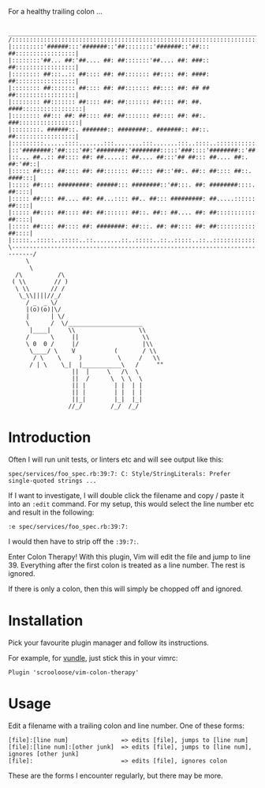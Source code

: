 For a healthy trailing colon ...
```
 ____________________________________________________________________________
/::::::::::::::::::::::::::::::::::::::::::::::::::::::::::::::::::::::::::::\
|:::::::::'######:::'#######::'##::::::::'#######::'##::: ##:::::::::::::::::|
|::::::::'##... ##:'##.... ##: ##:::::::'##.... ##: ###:: ##:::::::::::::::::|
|:::::::: ##:::..:: ##:::: ##: ##::::::: ##:::: ##: ####: ##:::::::::::::::::|
|:::::::: ##::::::: ##:::: ##: ##::::::: ##:::: ##: ## ## ##:::::::::::::::::|
|:::::::: ##::::::: ##:::: ##: ##::::::: ##:::: ##: ##. ####:::::::::::::::::|
|:::::::: ##::: ##: ##:::: ##: ##::::::: ##:::: ##: ##:. ###:::::::::::::::::|
|::::::::. ######::. #######:: ########:. #######:: ##::. ##:::::::::::::::::|
|:::::::::......::::.......:::........:::.......:::..::::..::::::::::::::::::|
|::'########:'##::::'##:'########:'########:::::'###::::'########::'##:::'##:|
|::... ##..:: ##:::: ##: ##.....:: ##.... ##:::'## ##::: ##.... ##:. ##:'##::|
|::::: ##:::: ##:::: ##: ##::::::: ##:::: ##::'##:. ##:: ##:::: ##::. ####:::|
|::::: ##:::: #########: ######::: ########::'##:::. ##: ########::::. ##::::|
|::::: ##:::: ##.... ##: ##...:::: ##.. ##::: #########: ##.....:::::: ##::::|
|::::: ##:::: ##:::: ##: ##::::::: ##::. ##:: ##.... ##: ##::::::::::: ##::::|
|::::: ##:::: ##:::: ##: ########: ##:::. ##: ##:::: ##: ##::::::::::: ##::::|
|:::::..:::::..:::::..::........::..:::::..::..:::::..::..::::::::::::..:::::|
\----------------------------------------------------------------------------/
     \
      \
  /\          /\
 ( \\        // )
  \ \\      // /
   \_\\||||//_/
     / _  _ \/
     |(o)(o)|\/
     |      | \/
     \      /  \/_____________________
      |____|     \\                  \\
     /      \     ||                  \\
     \ 0  0 /     |/                  |\\
      \____/ \    V           (       / \\
       / \    \     )          \     /   \\
      / | \    \_|  |___________\   /     ""
                  ||  |     \   /\  \
                  ||  /      \  \ \  \
                  || |        | |  | |
                  || |        | |  | |
                  ||_|        |_|  |_|
                 //_/        /_/  /_/

```

# Introduction

Often I will run unit tests, or linters etc and will see output like this:
```
spec/services/foo_spec.rb:39:7: C: Style/StringLiterals: Prefer single-quoted strings ...
```
If I want to investigate, I will double click the filename and copy / paste it
into an `:edit` command. For my setup, this would select the line number etc and
result in the following:
```
:e spec/services/foo_spec.rb:39:7:
```

I would then have to strip off the `:39:7:`.

Enter Colon Therapy! With this plugin, Vim will edit the file and jump to line
39. Everything after the first colon is treated as a line number. The rest is
ignored.

If there is only a colon, then this will simply be chopped off and ignored.

# Installation

Pick your favourite plugin manager and follow its instructions.

For example, for [vundle](https://github.com/VundleVim/Vundle.vim), just stick
this in your vimrc:

```
Plugin 'scrooloose/vim-colon-therapy'
```

# Usage

Edit a filename with a trailing colon and line number. One of these forms:

```
[file]:[line num]               => edits [file], jumps to [line num]
[file]:[line num]:[other junk]  => edits [file], jumps to [line num], ignores [other junk]
[file]:                         => edits [file], ignores colon
```

These are the forms I encounter regularly, but there may be more.
